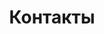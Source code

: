 ---
title: Контакты
logo: img/logo1.jpg
contact_entries:
  - heading: Юридический адрес
    text: 238028, Калининградская область, г. Калининград, ул. Щепкина, д.51
  - heading: Почтовый адрес
    text: 108805, г. Москва, д. Руднево, ул. Кленовая, д.40/1
  - heading: Телефон
    text: "+79173452121"
  - heading: Адрес электронной почты
    text: svfran@ya.ru
---